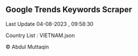 

## Google Trends Keywords Scraper 
 
Last Update 04-08-2023 , 09:58:30

Country List :
VIETNAM.json



© Abdul Muttaqin 

